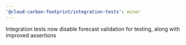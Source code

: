 ```yaml
---
'@cloud-carbon-footprint/integration-tests': minor
---
```


Integration tests now disable forecast validation for testing, along with improved assertions
